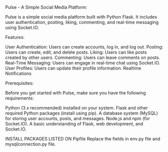 Pulse - A Simple Social Media Platform:

Pulse is a simple social media platform built with Python Flask. It includes user authentication, posting, liking, commenting, and real-time messaging using Socket.IO.


Features:

User Authentication: Users can create accounts, log in, and log out.
Posting: Users can create, edit, and delete posts.
Liking: Users can like posts created by other users.
Commenting: Users can leave comments on posts.
Real-Time Messaging: Users can engage in real-time chat using Socket.IO.
User Profiles: Users can update their profile information.
Realtime Notifications


Prerequisites:

Before you get started with Pulse, make sure you have the following requirements:

Python (3.x recommended) installed on your system.
Flask and other required Python packages (install using pip).
A database system (MySQL) for storing user accounts, posts, and messages.
Node.js and npm (for Socket.IO).
A basic understanding of Flask, web development, and Socket.IO.


INSTALL PACKAGES LISTED ON Pipfile
Replace the fields in env.py file and mysqlconnection.py file.
